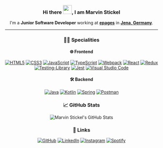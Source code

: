 <div align="center">

### Hi there <img src="https://media.giphy.com/media/hvRJCLFzcasrR4ia7z/giphy.gif" width="29px">, I am Marvin Stickel

I'm a **Junior Software Developer** working at **[epages](https://epages.com/en/)** in **[Jena, Germany](https://goo.gl/maps/FjHhzhpnCxg4z4FF6)**.

---

### 👨‍💻 Specialities

#### 🌐 Frontend

[![HTML5](https://img.shields.io/badge/html5-%23E34F26.svg?style=for-the-badge&logo=html5&logoColor=white)](https://developer.mozilla.org/en-US/docs/Glossary/HTML)
[![CSS3](https://img.shields.io/badge/css3-%231572B6.svg?style=for-the-badge&logo=css3&logoColor=white)](https://developer.mozilla.org/en-US/docs/Glossary/CSS)
[![JavaScript](https://img.shields.io/badge/javascript-%23323330.svg?style=for-the-badge&logo=javascript&logoColor=%23F7DF1E)](https://developer.mozilla.org/en-US/docs/Glossary/JavaScript)
[![TypeScript](https://img.shields.io/badge/typescript-%23007ACC.svg?style=for-the-badge&logo=typescript&logoColor=white)](https://www.typescriptlang.org/)
[![Webpack](https://img.shields.io/badge/webpack-%238DD6F9.svg?style=for-the-badge&logo=webpack&logoColor=black)](https://webpack.js.org/)
[![React](https://img.shields.io/badge/react-%2320232a.svg?style=for-the-badge&logo=react&logoColor=%2361DAFB)](https://reactjs.org/)
[![Redux](https://img.shields.io/badge/redux-%23593d88.svg?style=for-the-badge&logo=redux&logoColor=white)](https://redux.js.org/)
[![Testing-Library](https://img.shields.io/badge/-TestingLibrary-%23E33332?style=for-the-badge&logo=testing-library&logoColor=white)](https://testing-library.com/)
[![Jest](https://img.shields.io/badge/-jest-%23C21325?style=for-the-badge&logo=jest&logoColor=white)](https://jestjs.io/)
[![Visual Studio Code](https://img.shields.io/badge/VisualStudioCode-0078d7.svg?style=for-the-badge&logo=visual-studio-code&logoColor=white)](https://code.visualstudio.com/)

#### 🛠 Backend

[![Java](https://img.shields.io/badge/java-%23ED8B00.svg?style=for-the-badge&logo=java&logoColor=white)](https://go.java/)
[![Kotlin](https://img.shields.io/badge/kotlin-%230095D5.svg?style=for-the-badge&logo=kotlin&logoColor=white)](https://kotlinlang.org/)
[![Spring](https://img.shields.io/badge/spring-%236DB33F.svg?style=for-the-badge&logo=spring&logoColor=white)](https://spring.io/projects/spring-framework)
[![Postman](https://img.shields.io/badge/Postman-FF6C37?style=for-the-badge&logo=postman&logoColor=red)](https://www.postman.com/)

### 📈 GitHub Stats

<img src="https://github-readme-stats.vercel.app/api?username=SenseiMarv&count_private=true&show_icons=true&theme=onedark&hide_border=true&border_radius=1rem" alt="Marvin Stickel's GitHub Stats">

### 🔗 Links

[![GitHub](https://img.shields.io/badge/GitHub-000000?style=for-the-badge&logo=GitHub&logoColor=white)](https://github.com/SenseiMarv)
[![LinkedIn](https://img.shields.io/badge/Linked_In-0077B5?style=for-the-badge&logo=LinkedIn&logoColor=white)](https://www.linkedin.com/in/mstickel/)
[![Instagram](https://img.shields.io/badge/Instagram-E4405F?style=for-the-badge&logo=instagram&logoColor=white)](https://www.instagram.com/senseimarv/)
[![Spotify](https://img.shields.io/badge/Spotify-1ED760?style=for-the-badge&logo=spotify&logoColor=white)](https://open.spotify.com/user/themalvin)

</div>
